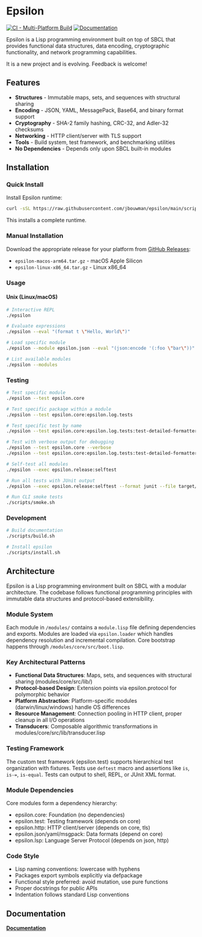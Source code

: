 # Epsilon

[![CI - Multi-Platform Build](https://github.com/jbouwman/epsilon/actions/workflows/ci.yml/badge.svg)](https://github.com/jbouwman/epsilon/actions/workflows/ci.yml)
[![Documentation](https://img.shields.io/badge/docs-github%20pages-blue)](https://jbouwman.github.io/epsilon/)

Epsilon is a Lisp programming environment built on top of SBCL that
provides functional data structures, data encoding, cryptographic
functionality, and network programming capabilities.

It is a new project and is evolving. Feedback is welcome!

## Features

- **Structures** - Immutable maps, sets, and sequences with structural sharing
- **Encoding** - JSON, YAML, MessagePack, Base64, and binary format support  
- **Cryptography** - SHA-2 family hashing, CRC-32, and Adler-32 checksums
- **Networking** - HTTP client/server with TLS support
- **Tools** - Build system, test framework, and benchmarking utilities
- **No Dependencies** - Depends only upon SBCL built-in modules

## Installation

### Quick Install

Install Epsilon runtime:

```bash
curl -sSL https://raw.githubusercontent.com/jbouwman/epsilon/main/scripts/install.sh | bash
```

This installs a complete runtime.

### Manual Installation

Download the appropriate release for your platform from [GitHub Releases](https://github.com/jbouwman/epsilon/releases):
- `epsilon-macos-arm64.tar.gz` - macOS Apple Silicon
- `epsilon-linux-x86_64.tar.gz` - Linux x86_64

### Usage

#### Unix (Linux/macOS)
```bash
# Interactive REPL
./epsilon

# Evaluate expressions  
./epsilon --eval "(format t \"Hello, World\")"

# Load specific module
./epsilon --module epsilon.json --eval "(json:encode '(:foo \"bar\"))"

# List available modules
./epsilon --modules
```

### Testing

```bash
# Test specific module
./epsilon --test epsilon.core

# Test specific package within a module
./epsilon --test epsilon.core:epsilon.log.tests

# Test specific test by name
./epsilon --test epsilon.core:epsilon.log.tests:test-detailed-formatter

# Test with verbose output for debugging
./epsilon --test epsilon.core --verbose
./epsilon --test epsilon.core:epsilon.log.tests:test-detailed-formatter --verbose

# Self-test all modules
./epsilon --exec epsilon.release:selftest

# Run all tests with JUnit output
./epsilon --exec epsilon.release:selftest --format junit --file target/TEST-results.xml

# Run CLI smoke tests
./scripts/smoke.sh
```

### Development

```bash
# Build documentation
./scripts/build.sh

# Install epsilon
./scripts/install.sh
```

## Architecture

Epsilon is a Lisp programming environment built on SBCL with a modular architecture. The codebase follows functional programming principles with immutable data structures and protocol-based extensibility.

### Module System
Each module in `/modules/` contains a `module.lisp` file defining dependencies and exports. Modules are loaded via `epsilon.loader` which handles dependency resolution and incremental compilation. Core bootstrap happens through `/modules/core/src/boot.lisp`.

### Key Architectural Patterns
- **Functional Data Structures**: Maps, sets, and sequences with structural sharing (modules/core/src/lib/)
- **Protocol-based Design**: Extension points via epsilon.protocol for polymorphic behavior
- **Platform Abstraction**: Platform-specific modules (darwin/linux/windows) handle OS differences
- **Resource Management**: Connection pooling in HTTP client, proper cleanup in all I/O operations
- **Transducers**: Composable algorithmic transformations in modules/core/src/lib/transducer.lisp

### Testing Framework
The custom test framework (epsilon.test) supports hierarchical test organization with fixtures. Tests use `deftest` macro and assertions like `is`, `is-=`, `is-equal`. Tests can output to shell, REPL, or JUnit XML format.

### Module Dependencies
Core modules form a dependency hierarchy:
- epsilon.core: Foundation (no dependencies)
- epsilon.test: Testing framework (depends on core)
- epsilon.http: HTTP client/server (depends on core, tls)
- epsilon.json/yaml/msgpack: Data formats (depend on core)
- epsilon.lsp: Language Server Protocol (depends on json, http)

### Code Style
- Lisp naming conventions: lowercase with hyphens
- Packages export symbols explicitly via defpackage
- Functional style preferred: avoid mutation, use pure functions
- Proper docstrings for public APIs
- Indentation follows standard Lisp conventions

## Documentation

**[Documentation](https://jbouwman.github.io/epsilon/)**
